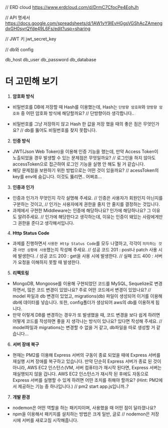 // ERD cloud
https://www.erdcloud.com/d/DrmC7CfocPe4EohJh

// API 명세서
https://docs.google.com/spreadsheets/d/1AW1vY9lEvHGgsVGShAcZAmengdxGH0syrQYde49L6Fs/edit?usp=sharing

// JWT 키
jwt_secret_key

// db와 config

db_host
db_user
db_password
db_database

# 더 고민해 보기

1. **암호화 방식**

- 비밀번호를 DB에 저장할 때 Hash를 이용했는데, Hash는 `단방향 암호화`와 `양방향 암호화` 중 어떤 암호화 방식에 해당할까요?
  // 단방향이라 생각합니다..

- 비밀번호를 그냥 저장하지 않고 Hash 한 값을 저장 했을 때의 좋은 점은 무엇인가요?
  // db를 뚫어도 비밀번호를 찾지 못합니다.

2. **인증 방식**

- JWT(Json Web Token)을 이용해 인증 기능을 했는데, 만약 Access Token이 노출되었을 경우 발생할 수 있는 문제점은 무엇일까요?
  // 로그인을 하지 않아도 accessToken으로 접근하여 로그인 기능을 실행 안 해도 될 거 같습니다.
- 해당 문제점을 보완하기 위한 방법으로는 어떤 것이 있을까요?
  // acessToken의 key를 env에 숨깁니다. 이것도 뚫리면.. 어쩌죠...

3. **인증과 인가**

- 인증과 인가가 무엇인지 각각 설명해 주세요.
  // 인증은 사용자가 회원인지 아닌지를 구분하는 것이고,
  // 인가는 사용자에게 권한을 줄지 안 줄지를 결정하는 것입니다.
- 과제에서 구현한 Middleware는 인증에 해당하나요? 인가에 해당하나요? 그 이유도 알려주세요.
  // 인가에 해당한다고 생각하는데, 이유는 인증이 돼있는 사람에게만 그 권한을 준다고 생각해서입니다.

4. **Http Status Code**

- 과제를 진행하면서 `사용한 Http Status Code`를 모두 나열하고, 각각이 `의미하는 것`과 `어떤 상황에 사용`했는지 작성해 주세요.
  // 성공 코드 201 : post나 patch 사용 시에 발생한다. / 성공 코드 200 : get을 사용 시에 발생한다.
  // 실패 코드 400 : 서버가 요청을 이해하지 못할 때 발생한다.

5. **리팩토링**

- MongoDB, Mongoose를 이용해 구현되었던 코드를 MySQL, Sequelize로 변경하면서, 많은 코드 변경이 있었나요? 주로 어떤 코드에서 변경이 있었나요?
  // model 파일과 db 변경이 있었고, migrations(db) 파일이 생성되어 이거를 이용해 db에 데이터를 넣습니다.
  또한, config폴더가 생상되어 aws의 db를 이용하게 됩니다.
- 만약 이렇게 DB를 변경하는 경우가 또 발생했을 때, 코드 변경을 보다 쉽게 하려면 어떻게 코드를 작성하면 좋을 지 생각나는 방식이 있나요? 있다면 작성해 주세요.
  // model파일과 migrations는 변경할 수 없을 거 같고, db파일을 따로 생성할 거 같습니다...

6. **서버 장애 복구**

- 현재는 PM2를 이용해 Express 서버의 구동이 종료 되었을 때에 Express 서버를 재실행 시켜 장애를 복구하고 있습니다. 만약 단순히 Express 서버가 종료 된 것이 아니라, AWS EC2 인스턴스(VM, 서버 컴퓨터)가 재시작 된다면, Express 서버는 재실행되지 않을 겁니다. AWS EC2 인스턴스가 재시작 된 후에도 자동으로 Express 서버를 실행할 수 있게 하려면 어떤 조치를 취해야 할까요?
  (Hint: PM2에서 제공하는 기능 중 하나입니다.)
  // pm2 start app.js입니까..?

7. **개발 환경**

- nodemon은 어떤 역할을 하는 패키지이며, 사용했을 때 어떤 점이 달라졌나요?
- npm을 이용해서 패키지를 설치하는 방법은 크게 일반, 글로
  // nodemon은 저장 시에 서버를 새로고침 시작해줍니다.
